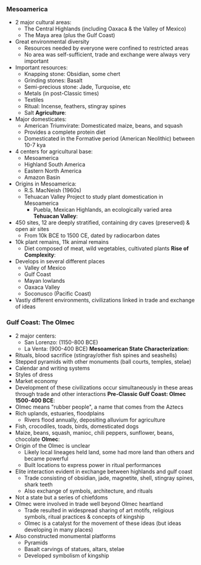 ### Mesoamerica
 - 2 major cultural areas:
	 - The Central Highlands (including Oaxaca & the Valley of Mexico)
	 - The Maya area (plus the Gulf Coast)
 - Great environmental diversity
	 - Resources needed by everyone were confined to restricted areas
	 - No area was self-sufficient, trade and exchange were always very important
 - Important resources:
	 - Knapping stone: Obsidian, some chert
	 - Grinding stones: Basalt
	 - Semi-precious stone: Jade, Turquoise, etc
	 - Metals (in post-Classic times)
	 - Textiles
	 - Ritual: Incense, feathers, stingray spines
	 - Salt
**Agriculture**:
 - Major domesticates:
	 - American Triumvirate: Domesticated maize, beans, and squash
	 - Provides a complete protein diet
	 - Domesticated in the Formative period (American Neolithic) between 10-7 kya
 - 4 centers for agricultural base:
	 - Mesoamerica
	 - Highland South America
	 - Eastern North America
	 - Amazon Basin
 - Origins in Mesoamerica:
	 - R.S. MacNeish (1960s)
	 - Tehuacan Valley Project to study plant domestication in Mesoamerica
		 - Puebla, Mexican Highlands, an ecologically varied area
**Tehuacan Valley**:
 - 450 sites, 12 are deeply stratified, containing dry caves (preserved) & open air sites
	 - From 10k BCE to 1500 CE, dated by radiocarbon dates
 - 10k plant remains, 11k animal remains
	 - Diet composed of meat, wild vegetables, cultivated plants
**Rise of Complexity**:
 - Develops in several different places
	 - Valley of Mexico
	 - Gulf Coast
	 - Mayan lowlands
	 - Oaxaca Valley
	 - Soconusco (Pacific Coast)
 - Vastly different environments, civilizations linked in trade and exchange of ideas

### Gulf Coast: The Olmec
 - 2 major centers:
	 - San Lorenzo: (1150-800 BCE)
	 - La Venta: (900-400 BCE)
**Mesoamerican State Characterization**:
 - Rituals, blood sacrifice (stingray/other fish spines and seashells)
 - Stepped pyramids with other monuments (ball courts, temples, stelae)
 - Calendar and writing systems
 - Styles of dress
 - Market economy
 - Development of these civilizations occur simultaneously in these areas through trade and other interactions
**Pre-Classic Gulf Coast: Olmec 1500-400 BCE**:
 - Olmec means "rubber people", a name that comes from the Aztecs
 - Rich uplands, estuaries, floodplains
	 - Rivers flood annually, depositing alluvium for agriculture
 - Fish, crocodiles, toads, birds, domesticated dogs
 - Maize, beans, squash, manioc, chili peppers, sunflower, beans, chocolate
**Olmec**:
 - Origin of the Olmec is unclear
	 - Likely local lineages held land, some had more land than others and became powerful
	 - Built locations to express power in ritual performances
 - Elite interaction evident in exchange between highlands and gulf coast
	 - Trade consisting of obsidian, jade, magnetite, shell, stingray spines, shark teeth
	 - Also exchange of symbols, architecture, and rituals
 - Not a state but a series of chiefdoms
 - Olmec were involved in trade well beyond Olmec heartland
	 - Trade resulted in widespread sharing of art motifs, religious symbols, ritual practices & concepts of kingship
	 - Olmec is a catalyst for the movement of these ideas (but ideas developing in many places)
 - Also constructed monumental platforms
	 - Pyramids
	 - Basalt carvings of statues, altars, stelae
	 - Developed symbolism of kingship
